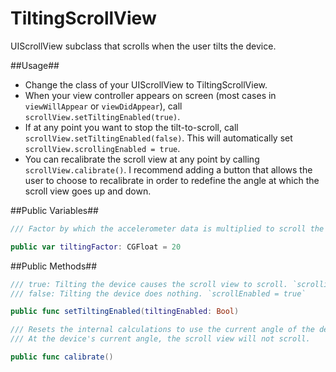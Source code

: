 TiltingScrollView
========

UIScrollView subclass that scrolls when the user tilts the device.

##Usage##

- Change the class of your UIScrollView to TiltingScrollView.
- When your view controller appears on screen (most cases in `viewWillAppear` or `viewDidAppear`), call `scrollView.setTiltingEnabled(true)`.
- If at any point you want to stop the tilt-to-scroll, call `scrollView.setTiltingEnabled(false)`. This will automatically set `scrollView.scrollingEnabled = true`.
- You can recalibrate the scroll view at any point by calling `scrollView.calibrate()`. I recommend adding a button that allows the user to choose to recalibrate in order to redefine the angle at which the scroll view goes up and down.

##Public Variables##

```swift
/// Factor by which the accelerometer data is multiplied to scroll the view. Larger values cause faster scrolling.

public var tiltingFactor: CGFloat = 20
```

##Public Methods##

```swift
/// true: Tilting the device causes the scroll view to scroll. `scrollingEnabled = false`
/// false: Tilting the device does nothing. `scrollEnabled = true`

public func setTiltingEnabled(tiltingEnabled: Bool)
```

```swift
/// Resets the internal calculations to use the current angle of the device as the reference point.
/// At the device's current angle, the scroll view will not scroll.

public func calibrate()
```
